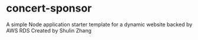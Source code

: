 
# concert-sponsor
A simple Node application starter template for a dynamic website backed by AWS RDS
Created by Shulin Zhang
